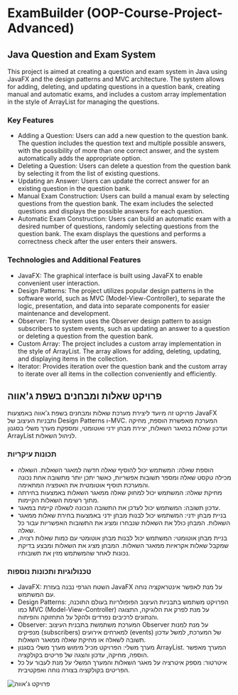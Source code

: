 # ExamBuilder (OOP-Course-Project-Advanced)

## Java Question and Exam System

This project is aimed at creating a question and exam system in Java using JavaFX and the design patterns and MVC architecture. The system allows for adding, deleting, and updating questions in a question bank, creating manual and automatic exams, and includes a custom array implementation in the style of ArrayList for managing the questions.

### Key Features

- Adding a Question: Users can add a new question to the question bank. The question includes the question text and multiple possible answers, with the possibility of more than one correct answer, and the system automatically adds the appropriate option.
- Deleting a Question: Users can delete a question from the question bank by selecting it from the list of existing questions.
- Updating an Answer: Users can update the correct answer for an existing question in the question bank.
- Manual Exam Construction: Users can build a manual exam by selecting questions from the question bank. The exam includes the selected questions and displays the possible answers for each question.
- Automatic Exam Construction: Users can build an automatic exam with a desired number of questions, randomly selecting questions from the question bank. The exam displays the questions and performs a correctness check after the user enters their answers.

### Technologies and Additional Features

- JavaFX: The graphical interface is built using JavaFX to enable convenient user interaction.
- Design Patterns: The project utilizes popular design patterns in the software world, such as MVC (Model-View-Controller), to separate the logic, presentation, and data into separate components for easier maintenance and development.
- Observer: The system uses the Observer design pattern to assign subscribers to system events, such as updating an answer to a question or deleting a question from the question bank.
- Custom Array: The project includes a custom array implementation in the style of ArrayList. The array allows for adding, deleting, updating, and displaying items in the collection.
- Iterator: Provides iteration over the question bank and the custom array to iterate over all items in the collection conveniently and efficiently.

## פרויקט שאלות ומבחנים בשפת ג'אווה

פרויקט זה מיועד ליצירת מערכת שאלות ומבחנים בשפת ג'אווה באמצעות JavaFX ותבניות העיצוב של Design Patterns ו-MVC. המערכת מאפשרת הוספת, מחיקה ועדכון שאלות במאגר השאלות, יצירת מבחן ידני ואוטומטי, ומספקת מערך משלי בסגנון ArrayList לניהול השאלות.

### תכונות עיקריות

- הוספת שאלה: המשתמש יכול להוסיף שאלה חדשה למאגר השאלות. השאלה מכילה טקסט שאלה ומספר תשובות אפשריות, כאשר יתכן יותר מתשובה אחת נכונה והמערכת תוסיף אוטומטית את האופציה המתאימה.
- מחיקת שאלה: המשתמש יכול למחוק שאלה ממאגר השאלות באמצעות בחירתה מתוך רשימת השאלות הקיימות.
- עדכון תשובה: המשתמש יכול לעדכן את התשובה הנכונה לשאלה קיימת במאגר.
- בניית מבחן ידני: המשתמש יכול לבנות מבחן ידני באמצעות בחירת שאלות ממאגר השאלות. המבחן כולל את השאלות שנבחרו ומציג את התשובות האפשריות עבור כל שאלה.
- בניית מבחן אוטומטי: המשתמש יכול לבנות מבחן אוטומטי עם כמות שאלות רצויה, שמקבל שאלות אקראיות ממאגר השאלות. המבחן מציג את השאלות ומבצע בדיקת נכונות לאחר שהמשתמש מזין את תשובותיו.

### טכנולוגיות ותכונות נוספות

- JavaFX: השטח הגרפי נבנה בעזרת JavaFX על מנת לאפשר אינטראקציה נוחה עם המשתמש.
- Design Patterns: הפרויקט משתמש בתבניות העיצוב הפופולריות בעולם התוכנה, כמו MVC (Model-View-Controller) על מנת לפרק את הלוגיקה, התצוגה והנתונים לרכיבים נפרדים ולהקל על התחזוקה והפיתוח.
- Observer: המערכת משתמשת בתבנית העיצוב Observer על מנת למנות מנפיקים (subscribers) למארחים אירועים (events) של המערכת, למשל עדכון תשובה לשאלה או מחיקת שאלה ממאגר השאלות.
- מערך משלי: הפרויקט מכיל מימוש מערך משלי בסגנון ArrayList. המערך מאפשר הוספה, מחיקה, עדכון והצגה של פריטים בקולקציה.
- איטרטור: מספק איטרציה על מאגר השאלות והמערך המשלי על מנת לעבור על כל הפריטים בקולקציה בצורה נוחה ואפקטיבית.


![פרויקט ג'אווה](https://github.com/GalAngel15/OOP-Course-Project-Advanced/assets/122540669/c05b0ec0-efa9-487e-a954-fdc9126fa153)
